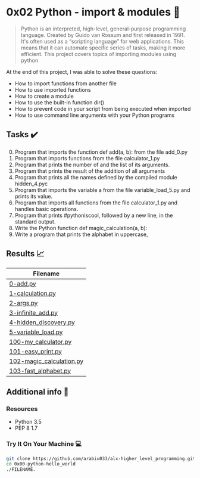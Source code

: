 # 0x02 Python - import & modules :snake:

> Python is an interpreted, high-level, general-purpose programming language. Created by Guido van Rossum and first released in 1991. It's often used as a “scripting language” for web applications. This means that it can automate specific series of tasks, making it more efficient. This project covers topics of importing modules using python

At the end of this project, I was able to solve these questions:
  
* How to import functions from another file
* How to use imported functions
* How to create a module
* How to use the built-in function dir()
* How to prevent code in your script from being executed when imported
* How to use command line arguments with your Python programs

## Tasks :heavy_check_mark:

0. Program that imports the function def add(a, b): from the file add_0.py
1. Program that imports functions from the file calculator_1.py
2. Program that prints the number of and the list of its arguments.
3. Program that prints the result of the addition of all arguments
4. Program that prints all the names defined by the compiled module hidden_4.pyc
5. Program that imports the variable a from the file variable_load_5.py and prints its value.
6. Program that imports all functions from the file calculator_1.py and handles basic operations.
7. Program that prints #pythoniscool, followed by a new line, in the standard output.
8. Write the Python function def magic_calculation(a, b):
9. Write a program that prints the alphabet in uppercase,

## Results :chart_with_upwards_trend:

| Filename |
| ------ |
| [0-add.py](https://github.com/arabiu033/alx-higher_level_programming/blob/main/0x02-python-import_modules/0-add.py)|
| [1-calculation.py](https://github.com/arabiu033/alx-higher_level_programming/blob/main/0x02-python-import_modules/1-calculation.py)|
| [2-args.py](https://github.com/arabiu033/alx-higher_level_programming/blob/main/0x02-python-import_modules/2-args.py)|
| [3-infinite_add.py](https://github.com/arabiu033/alx-higher_level_programming/blob/main/0x02-python-import_modules/3-infinite_add.py)|
| [4-hidden_discovery.py](https://github.com/arabiu033/alx-higher_level_programming/blob/main/0x02-python-import_modules/4-hidden_discovery.py)|
| [5-variable_load.py](https://github.com/arabiu033/alx-higher_level_programming/blob/main/0x02-python-import_modules/5-variable_load.py)|
| [100-my_calculator.py](https://github.com/arabiu033/alx-higher_level_programming/blob/main/0x02-python-import_modules/100-my_calculator.py)|
| [101-easy_print.py](https://github.com/arabiu033/alx-higher_level_programming/blob/main/0x02-python-import_modules/101-easy_print.py)|
| [102-magic_calculation.py](https://github.com/arabiu033/alx-higher_level_programming/blob/main/0x02-python-import_modules/102-magic_calculation.py)|
| [103-fast_alphabet.py](https://github.com/arabiu033/alx-higher_level_programming/blob/main/0x02-python-import_modules/103-fast_alphabet.py)|


## Additional info :construction:
### Resources

- Python 3.5
- PEP 8 1.7

### Try It On Your Machine :computer:	
```bash
git clone https://github.com/arabiu033/alx-higher_level_programming.git
cd 0x00-python-hello_world
./FILENAME.
```
